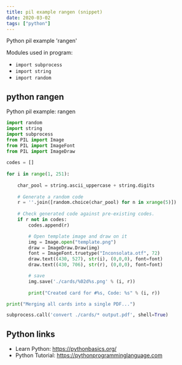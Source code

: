 ```yaml
---
title: pil example rangen (snippet)
date: 2020-03-02
tags: ["python"]
---
```

Python pil example 'rangen'


Modules used in program: 
* `import subprocess`
* `import string`
* `import random`

## python rangen

Python pil example: rangen

```python
import random
import string
import subprocess
from PIL import Image
from PIL import ImageFont
from PIL import ImageDraw 
 
codes = []
 
for i in range(1, 251):
 
    char_pool = string.ascii_uppercase + string.digits
 
    # Generate a random code
    r = ''.join([random.choice(char_pool) for n in xrange(5)])
 
    # Check generated code against pre-existing codes.
    if r not in codes:
        codes.append(r)

        # Open template image and draw on it
        img = Image.open("template.png")
        draw = ImageDraw.Draw(img)  
        font = ImageFont.truetype("Inconsolata.otf", 72)
        draw.text((430, 527), str(i), (0,0,0), font=font)
        draw.text((430, 706), str(r), (0,0,0), font=font)

        # save 
        img.save('./cards/%02d%s.png' % (i, r))
 
        print("Created card for #%s, Code: %s" % (i, r))

print("Merging all cards into a single PDF...")

subprocess.call('convert ./cards/* output.pdf', shell=True)


```

## Python links

- Learn Python: https://pythonbasics.org/
- Python Tutorial: https://pythonprogramminglanguage.com
